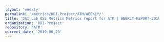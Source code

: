 ```yaml
---
layout: 'weekly'
permalink: '/metrics/HDI-Project/ATM/WEEKLY/'
title: 'DAI Lab OSS Metrics Metrics report for ATM | WEEKLY-REPORT-2019-06-23'
organization: 'HDI-Project'
repository: 'ATM'
current_date: '2019-06-23'
---
```

